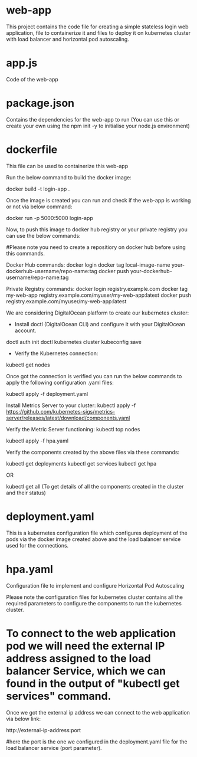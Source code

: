 # web-app
This project contains the code file for creating a simple stateless login web application, file to containerize it and files to deploy it on kubernetes cluster with load balancer and horizontal pod autoscaling.

# app.js
Code of the web-app

# package.json
Contains the dependencies for the web-app to run (You can use this or create your own using the npm init -y to initialise your node.js environment)

# dockerfile
This file can be used to containerize this web-app

Run the below command to build the docker image:

docker build -t login-app .

Once the image is created you can run and check if the web-app is working or not via below command:

docker run -p 5000:5000 login-app

Now, to push this image to docker hub registry or your private registry you can use the below commands:

#Please note you need to create a repositiory on docker hub before using this commands.

Docker Hub commands:
docker login
docker tag local-image-name your-dockerhub-username/repo-name:tag
docker push your-dockerhub-username/repo-name:tag

Private Registry commands:
docker login registry.example.com
docker tag my-web-app registry.example.com/myuser/my-web-app:latest
docker push registry.example.com/myuser/my-web-app:latest

We are considering DigitalOcean platform to create our kubernetes cluster:

- Install doctl (DigitalOcean CLI) and configure it with your DigitalOcean account.

doctl auth init
doctl kubernetes cluster kubeconfig save <cluster-name>

- Verify the Kubernetes connection:

kubectl get nodes

Once got the connection is verified you can run the below commands to apply the following configuration .yaml files:

kubectl apply -f deployment.yaml

Install Metrics Server to your cluster:
kubectl apply -f https://github.com/kubernetes-sigs/metrics-server/releases/latest/download/components.yaml

Verify the Metric Server functioning:
kubectl top nodes

kubectl apply -f hpa.yaml

Verify the components created by the above files via these commands:

kubectl get deployments
kubectl get services
kubectl get hpa

OR

kubectl get all (To get details of all the components created in the cluster and their status)

# deployment.yaml
This is a kubernetes configuration file which configures deployment of the pods via the docker image created above and the load balancer service used for the connections.

# hpa.yaml
Configuration file to implement and configure Horizontal Pod Autoscaling

Please note the configuration files for kubernetes cluster contains all the required parameters to configure the components to run the kubernetes cluster.

# To connect to the web application pod we will need the external IP address assigned to the load balancer Service, which we can found in the output of "kubectl get services" command.

Once we got the external ip address we can connect to the web application via below link:

http://external-ip-address:port

#here the port is the one we configured in the deployment.yaml file for the load balancer service (port parameter).



